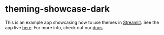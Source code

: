 # theming-showcase-dark

This is an example app showcasing how to use themes in [Streamlit](https://streamlit.io/). See the app live [here](https://share.streamlit.io/streamlit/theming-showcase-dark/main). For more info, check out our [docs](https://docs.streamlit.io/en/stable/main_concepts.html#themes)
